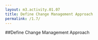 ```yaml
---
layout: m3.activity.01.07
title: Define Change Management Approach
permalink: /1.7/
---
```

##Define Change Management Approach
